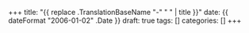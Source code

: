 +++
title: "{{ replace .TranslationBaseName "-" " " | title }}"
date: {{ dateFormat "2006-01-02" .Date }}
draft: true
tags: []
categories: []
+++
